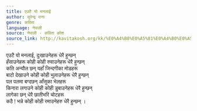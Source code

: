 ```yaml
---
title: एउटै यो मनलाई
author: सुरेन्द्र राना
genre: कविता
language: नेपाली
source: नेपाली - कविता कोश
source_link: http://kavitakosh.org/kk/%E0%A4%B8%E0%A5%81%E0%A4%B0%E0%A5%87%E0%A4%A8%E0%A5%8D%E0%A4%A6%E0%A5%8D%E0%A4%B0_%E0%A4%B0%E0%A4%BE%E0%A4%A8%E0%A4%BE
---
```


एउटै यो मनलाई, दुःखाउनेहरू धेरै हुन्छन्  
हँसाउनेहरू कोही कोही रुवाउनेहरू धेरै हुन्छन्  
कति अन्यौल छन् यहाँ जिन्दगीका मोडहरू  
बाटो देखाउने कोही कोही भुलाउनेहरू धेरै हुन्छन्  
पल पलमा बग्दछन् आँसुका भेलहरू  
किनारा लगाउने कोही कोही डुबाउनेहरू धेरै हुन्छन्  
लागेका छन् धेरै छातीभरि चोटहरू  
कठै ! भन्ने कोही कोही रमाउनेहरु धेरै हुन्छन् ।
